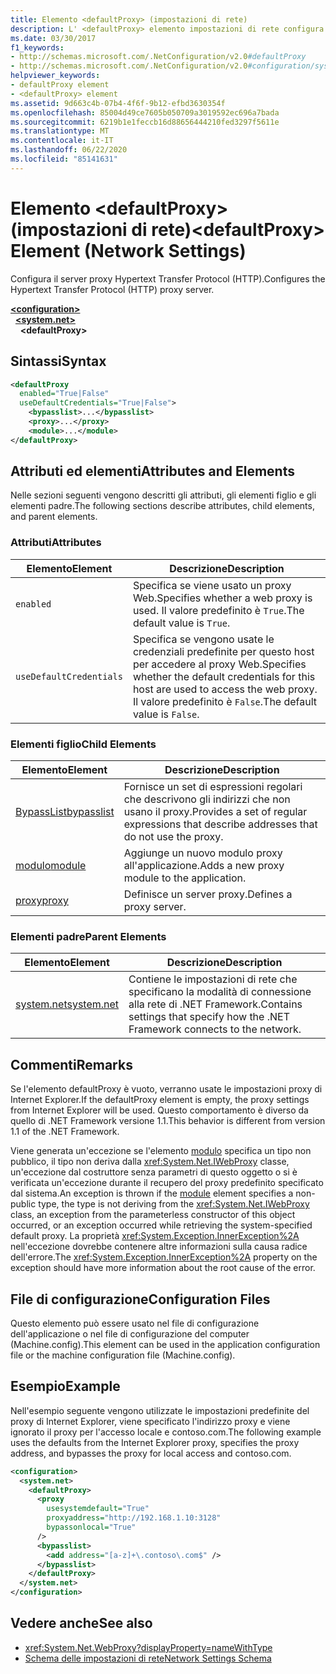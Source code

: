 ```yaml
---
title: Elemento <defaultProxy> (impostazioni di rete)
description: L' <defaultProxy> elemento impostazioni di rete configura il server proxy Hypertext Transfer Protocol (http) nel .NET Framework.
ms.date: 03/30/2017
f1_keywords:
- http://schemas.microsoft.com/.NetConfiguration/v2.0#defaultProxy
- http://schemas.microsoft.com/.NetConfiguration/v2.0#configuration/system.net/defaultProxy
helpviewer_keywords:
- defaultProxy element
- <defaultProxy> element
ms.assetid: 9d663c4b-07b4-4f6f-9b12-efbd3630354f
ms.openlocfilehash: 85004d49ce7605b050709a3019592ec696a7bada
ms.sourcegitcommit: 6219b1e1feccb16d88656444210fed3297f5611e
ms.translationtype: MT
ms.contentlocale: it-IT
ms.lasthandoff: 06/22/2020
ms.locfileid: "85141631"
---
```

# <a name="defaultproxy-element-network-settings"></a><span data-ttu-id="87bd2-103">Elemento \<defaultProxy> (impostazioni di rete)</span><span class="sxs-lookup"><span data-stu-id="87bd2-103">\<defaultProxy> Element (Network Settings)</span></span>
<span data-ttu-id="87bd2-104">Configura il server proxy Hypertext Transfer Protocol (HTTP).</span><span class="sxs-lookup"><span data-stu-id="87bd2-104">Configures the Hypertext Transfer Protocol (HTTP) proxy server.</span></span>  
  
[**\<configuration>**](../configuration-element.md)  
&nbsp;&nbsp;[**\<system.net>**](system-net-element-network-settings.md)  
&nbsp;&nbsp;&nbsp;&nbsp;**\<defaultProxy>**  
  
## <a name="syntax"></a><span data-ttu-id="87bd2-105">Sintassi</span><span class="sxs-lookup"><span data-stu-id="87bd2-105">Syntax</span></span>  
  
```xml  
<defaultProxy  
  enabled="True|False"  
  useDefaultCredentials="True|False">  
    <bypasslist>...</bypasslist>  
    <proxy>...</proxy>  
    <module>...</module>  
</defaultProxy>
```  
  
## <a name="attributes-and-elements"></a><span data-ttu-id="87bd2-106">Attributi ed elementi</span><span class="sxs-lookup"><span data-stu-id="87bd2-106">Attributes and Elements</span></span>  
 <span data-ttu-id="87bd2-107">Nelle sezioni seguenti vengono descritti gli attributi, gli elementi figlio e gli elementi padre.</span><span class="sxs-lookup"><span data-stu-id="87bd2-107">The following sections describe attributes, child elements, and parent elements.</span></span>  
  
### <a name="attributes"></a><span data-ttu-id="87bd2-108">Attributi</span><span class="sxs-lookup"><span data-stu-id="87bd2-108">Attributes</span></span>  
  
|<span data-ttu-id="87bd2-109">**Elemento**</span><span class="sxs-lookup"><span data-stu-id="87bd2-109">**Element**</span></span>|<span data-ttu-id="87bd2-110">**Descrizione**</span><span class="sxs-lookup"><span data-stu-id="87bd2-110">**Description**</span></span>|  
|-----------------|---------------------|  
|`enabled`|<span data-ttu-id="87bd2-111">Specifica se viene usato un proxy Web.</span><span class="sxs-lookup"><span data-stu-id="87bd2-111">Specifies whether a web proxy is used.</span></span> <span data-ttu-id="87bd2-112">Il valore predefinito è `True`.</span><span class="sxs-lookup"><span data-stu-id="87bd2-112">The default value is `True`.</span></span>|  
|`useDefaultCredentials`|<span data-ttu-id="87bd2-113">Specifica se vengono usate le credenziali predefinite per questo host per accedere al proxy Web.</span><span class="sxs-lookup"><span data-stu-id="87bd2-113">Specifies whether the default credentials for this host are used to access the web proxy.</span></span> <span data-ttu-id="87bd2-114">Il valore predefinito è `False`.</span><span class="sxs-lookup"><span data-stu-id="87bd2-114">The default value is `False`.</span></span>|  
  
### <a name="child-elements"></a><span data-ttu-id="87bd2-115">Elementi figlio</span><span class="sxs-lookup"><span data-stu-id="87bd2-115">Child Elements</span></span>  
  
|<span data-ttu-id="87bd2-116">**Elemento**</span><span class="sxs-lookup"><span data-stu-id="87bd2-116">**Element**</span></span>|<span data-ttu-id="87bd2-117">**Descrizione**</span><span class="sxs-lookup"><span data-stu-id="87bd2-117">**Description**</span></span>|  
|-----------------|---------------------|  
|[<span data-ttu-id="87bd2-118">BypassList</span><span class="sxs-lookup"><span data-stu-id="87bd2-118">bypasslist</span></span>](bypasslist-element-network-settings.md)|<span data-ttu-id="87bd2-119">Fornisce un set di espressioni regolari che descrivono gli indirizzi che non usano il proxy.</span><span class="sxs-lookup"><span data-stu-id="87bd2-119">Provides a set of regular expressions that describe addresses that do not use the proxy.</span></span>|  
|[<span data-ttu-id="87bd2-120">modulo</span><span class="sxs-lookup"><span data-stu-id="87bd2-120">module</span></span>](module-element-network-settings.md)|<span data-ttu-id="87bd2-121">Aggiunge un nuovo modulo proxy all'applicazione.</span><span class="sxs-lookup"><span data-stu-id="87bd2-121">Adds a new proxy module to the application.</span></span>|  
|[<span data-ttu-id="87bd2-122">proxy</span><span class="sxs-lookup"><span data-stu-id="87bd2-122">proxy</span></span>](proxy-element-network-settings.md)|<span data-ttu-id="87bd2-123">Definisce un server proxy.</span><span class="sxs-lookup"><span data-stu-id="87bd2-123">Defines a proxy server.</span></span>|  
  
### <a name="parent-elements"></a><span data-ttu-id="87bd2-124">Elementi padre</span><span class="sxs-lookup"><span data-stu-id="87bd2-124">Parent Elements</span></span>  
  
|<span data-ttu-id="87bd2-125">**Elemento**</span><span class="sxs-lookup"><span data-stu-id="87bd2-125">**Element**</span></span>|<span data-ttu-id="87bd2-126">**Descrizione**</span><span class="sxs-lookup"><span data-stu-id="87bd2-126">**Description**</span></span>|  
|-----------------|---------------------|  
|[<span data-ttu-id="87bd2-127">system.net</span><span class="sxs-lookup"><span data-stu-id="87bd2-127">system.net</span></span>](system-net-element-network-settings.md)|<span data-ttu-id="87bd2-128">Contiene le impostazioni di rete che specificano la modalità di connessione alla rete di .NET Framework.</span><span class="sxs-lookup"><span data-stu-id="87bd2-128">Contains settings that specify how the .NET Framework connects to the network.</span></span>|  
  
## <a name="remarks"></a><span data-ttu-id="87bd2-129">Commenti</span><span class="sxs-lookup"><span data-stu-id="87bd2-129">Remarks</span></span>  
 <span data-ttu-id="87bd2-130">Se l'elemento defaultProxy è vuoto, verranno usate le impostazioni proxy di Internet Explorer.</span><span class="sxs-lookup"><span data-stu-id="87bd2-130">If the defaultProxy element is empty, the proxy settings from Internet Explorer will be used.</span></span> <span data-ttu-id="87bd2-131">Questo comportamento è diverso da quello di .NET Framework versione 1.1.</span><span class="sxs-lookup"><span data-stu-id="87bd2-131">This behavior is different from version 1.1 of the .NET Framework.</span></span>  
  
 <span data-ttu-id="87bd2-132">Viene generata un'eccezione se l'elemento [modulo](module-element-network-settings.md) specifica un tipo non pubblico, il tipo non deriva dalla <xref:System.Net.IWebProxy> classe, un'eccezione dal costruttore senza parametri di questo oggetto o si è verificata un'eccezione durante il recupero del proxy predefinito specificato dal sistema.</span><span class="sxs-lookup"><span data-stu-id="87bd2-132">An exception is thrown if the [module](module-element-network-settings.md) element specifies a non-public type, the type is not deriving from the <xref:System.Net.IWebProxy> class, an exception from the parameterless constructor of this object occurred, or an exception occurred while retrieving the system-specified default proxy.</span></span> <span data-ttu-id="87bd2-133">La proprietà <xref:System.Exception.InnerException%2A> nell'eccezione dovrebbe contenere altre informazioni sulla causa radice dell'errore.</span><span class="sxs-lookup"><span data-stu-id="87bd2-133">The <xref:System.Exception.InnerException%2A> property on the exception should have more information about the root cause of the error.</span></span>  
  
## <a name="configuration-files"></a><span data-ttu-id="87bd2-134">File di configurazione</span><span class="sxs-lookup"><span data-stu-id="87bd2-134">Configuration Files</span></span>  
 <span data-ttu-id="87bd2-135">Questo elemento può essere usato nel file di configurazione dell'applicazione o nel file di configurazione del computer (Machine.config).</span><span class="sxs-lookup"><span data-stu-id="87bd2-135">This element can be used in the application configuration file or the machine configuration file (Machine.config).</span></span>  
  
## <a name="example"></a><span data-ttu-id="87bd2-136">Esempio</span><span class="sxs-lookup"><span data-stu-id="87bd2-136">Example</span></span>  
 <span data-ttu-id="87bd2-137">Nell'esempio seguente vengono utilizzate le impostazioni predefinite del proxy di Internet Explorer, viene specificato l'indirizzo proxy e viene ignorato il proxy per l'accesso locale e contoso.com.</span><span class="sxs-lookup"><span data-stu-id="87bd2-137">The following example uses the defaults from the Internet Explorer proxy, specifies the proxy address, and bypasses the proxy for local access and contoso.com.</span></span>  
  
```xml  
<configuration>  
  <system.net>  
    <defaultProxy>  
      <proxy  
        usesystemdefault="True"  
        proxyaddress="http://192.168.1.10:3128"  
        bypassonlocal="True"  
      />  
      <bypasslist>  
        <add address="[a-z]+\.contoso\.com$" />  
      </bypasslist>  
    </defaultProxy>  
  </system.net>  
</configuration>  
```  
  
## <a name="see-also"></a><span data-ttu-id="87bd2-138">Vedere anche</span><span class="sxs-lookup"><span data-stu-id="87bd2-138">See also</span></span>

- <xref:System.Net.WebProxy?displayProperty=nameWithType>
- [<span data-ttu-id="87bd2-139">Schema delle impostazioni di rete</span><span class="sxs-lookup"><span data-stu-id="87bd2-139">Network Settings Schema</span></span>](index.md)
